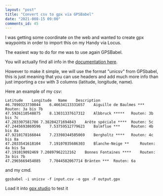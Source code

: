 ```yaml
---
layout: "post"
title: "Convert csv to gpx via GPSBabel"
date: "2021-008-15 09:00"
comments_id: 45
---
```


I was getting some coordinate on the web and wanted to create gpx waypoints in order to import this on my Handy via Locus.

The easiest way to do for me was to use again GPSBabel.

You will actually find all info in the [documentation here](https://www.gpsbabel.org/htmldoc-development/gpsbabel.pdf).

However to make it simple, we will use the format "unicsv" from GPSbabel, this is just meaning that you can use headers and add much more info than just importing a csv with 3 columns (latitude, longitude, name).

Here an example of my csv:

```csv
Latitude	Longitude	Name	Description
46.7890323730044	6.46634113331657	Aiguille de Baulmes ***	 Routen: 3a bis 7b
47.5926110548875	8.13031337617312	Albbruck *****	 Routen: 3b bis 7c
47.283307581786	7.38204271694843	Arête spéciale ****	 Routen: 5c
47.2445693869596	7.53759512779623	Balmflue ***	 Routen: 4b bis 8a
47.9210178166044	7.23398344505069	Bergholtz ****	 Routen: 4c bis 8a
47.2033541618104	7.19107035686303	Blanche-Neige **	 Routen: 4a bis 5a
47.191019092469	7.20897962212162	Bonnes Fontaines ****	 Routen: 3a bis 7b
47.2965669454085	7.7044582067714	Bränten ***	 Routen: 6a
```

and my cmd.

```shell
gpsbabel -i unicsv -f input.csv -o gpx -F output.gpx
```

Load it into [gpx.studio](https://gpx.studio/) to test it

